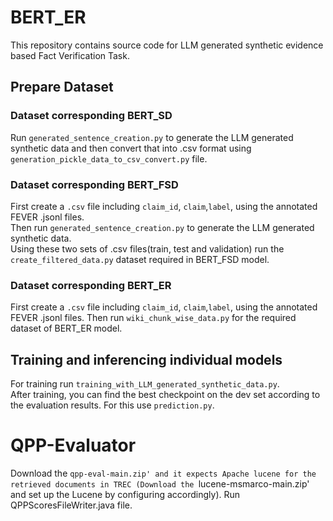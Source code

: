 # BERT_ER
This repository contains source code for LLM generated synthetic evidence based Fact Verification Task.

## Prepare Dataset 
### Dataset corresponding BERT_SD
Run `generated_sentence_creation.py` to generate the LLM generated synthetic data and then convert that into .csv format using `generation_pickle_data_to_csv_convert.py` file.

### Dataset corresponding BERT_FSD
First create a `.csv` file including `claim_id`, `claim`,`label`, using the annotated FEVER .jsonl files.<br> 
Then run `generated_sentence_creation.py` to generate the LLM generated synthetic data. <br> 
Using these two sets of .csv files(train, test and validation) run the `create_filtered_data.py` dataset required in BERT_FSD model.

### Dataset corresponding BERT_ER
First create a `.csv` file including `claim_id`, `claim`,`label`, using the annotated FEVER .jsonl files.<be>
Then run `wiki_chunk_wise_data.py` for the required dataset of BERT_ER model.

## Training and inferencing individual models
For training run `training_with_LLM_generated_synthetic_data.py`. <br> After training, you can find the best checkpoint on the dev set according to the evaluation results. For this use `prediction.py`.

# QPP-Evaluator
Download the `qpp-eval-main.zip' and it expects Apache lucene for the retrieved documents in TREC (Download the `lucene-msmarco-main.zip' and set up the Lucene by configuring accordingly). Run QPPScoresFileWriter.java file.
